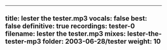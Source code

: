 
---
title: lester the tester.mp3
vocals: false
best: false
definitive: true
recordings: tester-0
filename: lester the tester.mp3
mixes: lester-the-tester-mp3
folder: 2003-06-28/tester
weight: 10
---
